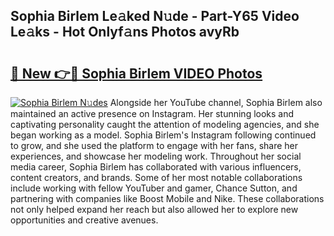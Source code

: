 ## Sophia Birlem Le𝚊ked N𝚞de - Part-Y65 Video Le𝚊ks - Hot Onlyf𝚊ns Photos avyRb

# <h2><a href="http://ac11981.deff.icu/?id=Sophia+Birlem">🔗 New 👉🔴 Sophia Birlem VIDEO Photos</a></h2>

[![Sophia Birlem N𝚞des](https://i.imgur.com/rIISA9y.gif)](http://ac11981.deff.icu/?id=Sophia+Birlem)
Alongside her YouTube channel, Sophia Birlem also maintained an active presence on Instagram. Her stunning looks and captivating personality caught the attention of modeling agencies, and she began working as a model. Sophia Birlem's Instagram following continued to grow, and she used the platform to engage with her fans, share her experiences, and showcase her modeling work. Throughout her social media career, Sophia Birlem has collaborated with various influencers, content creators, and brands. Some of her most notable collaborations include working with fellow YouTuber and gamer, Chance Sutton, and partnering with companies like Boost Mobile and Nike. These collaborations not only helped expand her reach but also allowed her to explore new opportunities and creative avenues.
